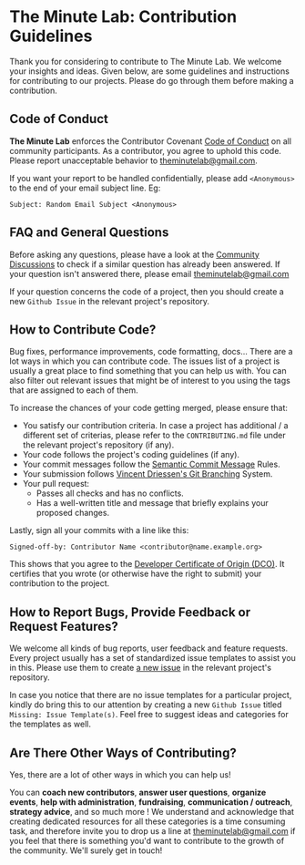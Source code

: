 # The Minute Lab: Contribution Guidelines

Thank you for considering to contribute to The Minute Lab. We welcome your insights and ideas. Given below, are some guidelines and instructions for contributing to our projects. Please do go through them before making a contribution.

## Code of Conduct

**The Minute Lab** enforces the Contributor Covenant [Code of Conduct](https://github.com/The-Minute-Lab/.github/blob/main/CODE_OF_CONDUCT.md) on all community participants. As a contributor, you agree to uphold this code. Please report unacceptable behavior to [theminutelab@gmail.com](mailto:theminutelab@gmail.com).

If you want your report to be handled confidentially, please add `<Anonymous>` to the end of your email subject line. Eg: 
```
Subject: Random Email Subject <Anonymous>
```

## FAQ and General Questions

Before asking any questions, please have a look at the [Community Discussions](https://github.com/orgs/The-Minute-Lab/discussions) to check if a similar question has already been answered. If your question isn't answered there, please email [theminutelab@gmail.com](mailto:theminutelab@gmail.com)

If your question concerns the code of a project, then you should create a new `Github Issue` in the relevant project's repository.

## How to Contribute Code?

Bug fixes, performance improvements, code formatting, docs... There are a lot ways in which you can contribute code. The issues list of a project is usually a great place to find something that you can help us with. You can also filter out relevant issues that might be of interest to you using the tags that are assigned to each of them.

To increase the chances of your code getting merged, please ensure that:
* You satisfy our contribution criteria. In case a project has additional / a different set of criterias, please refer to the `CONTRIBUTING.md` file under the relevant project's repository (if any).
* Your code follows the project's coding guidelines (if any).
* Your commit messages follow the [Semantic Commit Message](https://gist.github.com/joshbuchea/6f47e86d2510bce28f8e7f42ae84c716) Rules.
* Your submission follows [Vincent Driessen's Git Branching](https://nvie.com/posts/a-successful-git-branching-model/) System.
* Your pull request:
    * Passes all checks and has no conflicts.
    * Has a well-written title and message that briefly explains your proposed changes.

Lastly, sign all your commits with a line like this:

```
Signed-off-by: Contributor Name <contributor@name.example.org>
```

This shows that you agree to the [Developer Certificate of Origin (DCO)](https://developercertificate.org/). It certifies that you wrote (or otherwise have the right to submit) your contribution to the project.

## How to Report Bugs, Provide Feedback or Request Features?

We welcome all kinds of bug reports, user feedback and feature requests. Every project usually has a set of standardized issue templates to assist you in this. Please use them to create [a new issue](https://help.github.com/en/github/managing-your-work-on-github/creating-an-issue) in the relevant project's repository.

In case you notice that there are no issue templates for a particular project, kindly do bring this to our attention by creating a new `Github Issue` titled `Missing: Issue Template(s)`. Feel free to suggest ideas and categories for the templates as well.

## Are There Other Ways of Contributing?

Yes, there are a lot of other ways in which you can help us!

You can **coach new contributors**, **answer user questions**, **organize events**, **help with administration**, **fundraising**, **communication / outreach**, **strategy advice**, and so much more ! We understand and acknowledge that creating dedicated resources for all these categories is a time consuming task, and therefore invite you to drop us a line at [theminutelab@gmail.com](mailto:theminutelab@gmail.com) if you feel that there is something you'd want to contribute to the growth of the community. We'll surely get in touch!
